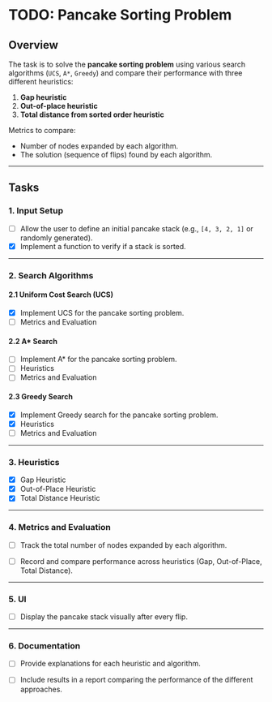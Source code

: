# TODO: Pancake Sorting Problem

## Overview
The task is to solve the **pancake sorting problem** using various search algorithms (`UCS`, `A*`, `Greedy`) and compare their performance with three different heuristics:
1. **Gap heuristic**
2. **Out-of-place heuristic**
3. **Total distance from sorted order heuristic**

Metrics to compare:
- Number of nodes expanded by each algorithm.
- The solution (sequence of flips) found by each algorithm.

---

## Tasks

### 1. **Input Setup**
- [ ] Allow the user to define an initial pancake stack (e.g., `[4, 3, 2, 1]` or randomly generated).
- [x] Implement a function to verify if a stack is sorted.

---

### 2. **Search Algorithms**

#### 2.1 Uniform Cost Search (UCS)
- [x] Implement UCS for the pancake sorting problem.
- [ ] Metrics and Evaluation

#### 2.2 A* Search
- [ ] Implement A* for the pancake sorting problem.
- [ ] Heuristics
- [ ] Metrics and Evaluation

#### 2.3 Greedy Search
- [x] Implement Greedy search for the pancake sorting problem.
- [x] Heuristics
- [ ] Metrics and Evaluation

---

### 3. **Heuristics**
- [x] Gap Heuristic
- [x] Out-of-Place Heuristic
- [x] Total Distance Heuristic

---

### 4. **Metrics and Evaluation**
- [ ] Track the total number of nodes expanded by each algorithm.
- [ ] Record and compare performance across heuristics (Gap, Out-of-Place, Total Distance).


---

### 5. **UI**
- [ ] Display the pancake stack visually after every flip.

---

### 6. **Documentation**
- [ ] Provide explanations for each heuristic and algorithm.
- [ ] Include results in a report comparing the performance of the different approaches.

